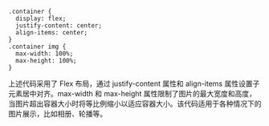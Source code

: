 ```
.container {
  display: flex;
  justify-content: center;
  align-items: center;
}
.container img {
  max-width: 100%;
  max-height: 100%;
}
```
上述代码采用了 Flex 布局，通过 justify-content 属性和 align-items 属性设置子元素居中对齐。max-width 和 
max-height 属性限制了图片的最大宽度和高度，当图片超出容器大小时将等比例缩小以适应容器大小。该代码适用于各种情况下的图片展示，比如相册、轮播等。
